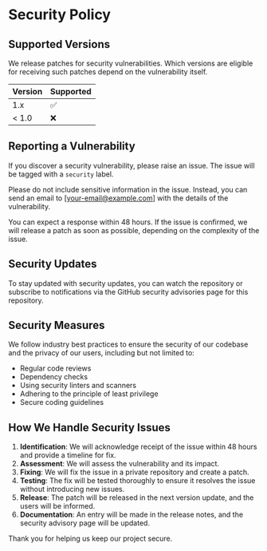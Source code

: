 # Security Policy

## Supported Versions

We release patches for security vulnerabilities. Which versions are eligible for receiving such patches depend on the vulnerability itself. 

| Version | Supported          |
| ------- | ------------------ |
| 1.x     | :white_check_mark: |
| < 1.0   | :x:                |

## Reporting a Vulnerability

If you discover a security vulnerability, please raise an issue. The issue will be tagged with a `security` label.

Please do not include sensitive information in the issue. Instead, you can send an email to [your-email@example.com] with the details of the vulnerability.

You can expect a response within 48 hours. If the issue is confirmed, we will release a patch as soon as possible, depending on the complexity of the issue.

## Security Updates

To stay updated with security updates, you can watch the repository or subscribe to notifications via the GitHub security advisories page for this repository.

## Security Measures

We follow industry best practices to ensure the security of our codebase and the privacy of our users, including but not limited to:

- Regular code reviews
- Dependency checks
- Using security linters and scanners
- Adhering to the principle of least privilege
- Secure coding guidelines

## How We Handle Security Issues

1. **Identification**: We will acknowledge receipt of the issue within 48 hours and provide a timeline for fix.
2. **Assessment**: We will assess the vulnerability and its impact.
3. **Fixing**: We will fix the issue in a private repository and create a patch.
4. **Testing**: The fix will be tested thoroughly to ensure it resolves the issue without introducing new issues.
5. **Release**: The patch will be released in the next version update, and the users will be informed.
6. **Documentation**: An entry will be made in the release notes, and the security advisory page will be updated.

Thank you for helping us keep our project secure.

